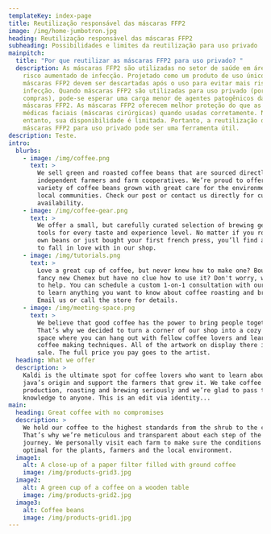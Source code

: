 ```yaml
---
templateKey: index-page
title: Reutilização responsável das máscaras FFP2
image: /img/home-jumbotron.jpg
heading: Reutilização responsável das máscaras FFP2
subheading: Possibilidades e limites da reutilização para uso privado
mainpitch:
  title: "Por que reutilizar as máscaras FFP2 para uso privado? "
  description: As máscaras FFP2 são utilizadas no setor de saúde em áreas com
    risco aumentado de infecção. Projetado como um produto de uso único, as
    máscaras FFP2 devem ser descartadas após o uso para evitar mais riscos de
    infecção. Quando máscaras FFP2 são utilizadas para uso privado (por exemplo,
    compras), pode-se esperar uma carga menor de agentes patogênicos das
    máscaras FFP2. As máscaras FFP2 oferecem melhor proteção do que as máscaras
    médicas faciais (máscaras cirúrgicas) quando usadas corretamente. No
    entanto, sua disponibilidade é limitada. Portanto, a reutilização das
    máscaras FFP2 para uso privado pode ser uma ferramenta útil.
description: Teste.
intro:
  blurbs:
    - image: /img/coffee.png
      text: >
        We sell green and roasted coffee beans that are sourced directly from
        independent farmers and farm cooperatives. We’re proud to offer a
        variety of coffee beans grown with great care for the environment and
        local communities. Check our post or contact us directly for current
        availability.
    - image: /img/coffee-gear.png
      text: >
        We offer a small, but carefully curated selection of brewing gear and
        tools for every taste and experience level. No matter if you roast your
        own beans or just bought your first french press, you’ll find a gadget
        to fall in love with in our shop.
    - image: /img/tutorials.png
      text: >
        Love a great cup of coffee, but never knew how to make one? Bought a
        fancy new Chemex but have no clue how to use it? Don't worry, we’re here
        to help. You can schedule a custom 1-on-1 consultation with our baristas
        to learn anything you want to know about coffee roasting and brewing.
        Email us or call the store for details.
    - image: /img/meeting-space.png
      text: >
        We believe that good coffee has the power to bring people together.
        That’s why we decided to turn a corner of our shop into a cozy meeting
        space where you can hang out with fellow coffee lovers and learn about
        coffee making techniques. All of the artwork on display there is for
        sale. The full price you pay goes to the artist.
  heading: What we offer
  description: >
    Kaldi is the ultimate spot for coffee lovers who want to learn about their
    java’s origin and support the farmers that grew it. We take coffee
    production, roasting and brewing seriously and we’re glad to pass that
    knowledge to anyone. This is an edit via identity...
main:
  heading: Great coffee with no compromises
  description: >
    We hold our coffee to the highest standards from the shrub to the cup.
    That’s why we’re meticulous and transparent about each step of the coffee’s
    journey. We personally visit each farm to make sure the conditions are
    optimal for the plants, farmers and the local environment.
  image1:
    alt: A close-up of a paper filter filled with ground coffee
    image: /img/products-grid3.jpg
  image2:
    alt: A green cup of a coffee on a wooden table
    image: /img/products-grid2.jpg
  image3:
    alt: Coffee beans
    image: /img/products-grid1.jpg
---
```

